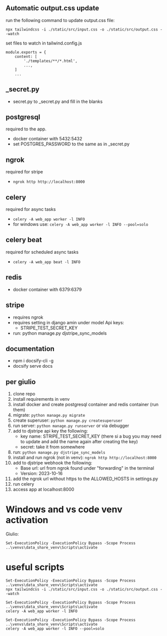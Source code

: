 ## Automatic output.css update
run the following command to update output.css file:

```
npx tailwindcss -i ./static/src/input.css -o ./static/src/output.css --watch
```
set files to watch in tailwind.config.js
```
module.exports = {
    content: [
        './templates/**/*.html',
        ...,
    ]
    ...
```

## _secret.py
 - secret.py to _secret.py and fill in the blanks

## postgresql
required to the app.
 - docker container with 5432:5432
 - set POSTGRES_PASSWORD to the same as in _secret.py


## ngrok
required for stripe
 - ```ngrok http http://localhost:8000```

## celery
required for async tasks
 - ```celery -A web_app worker -l INFO```
 - for windows use: ```celery -A web_app worker -l INFO --pool=solo```

## celery beat
required for scheduled async tasks
 - ```celery -A web_app beat -l INFO```

## redis
 - docker container with 6379:6379



## stripe
 - requires ngrok
 - requires setting in django amin under model Api keys:
    - STRIPE_TEST_SECRET_KEY
 - run: python manage.py djstripe_sync_models

## documentation
 - npm i docsify-cli -g
 - docsify serve docs

## per giulio
1. clone repo
2. install requirements in venv
3. install docker and create postgresql container and redis container (run them)
4. migrate: ```python manage.py migrate```
5. create superuser: ```python manage.py createsuperuser```
6. run server: ```python manage.py runserver``` or via debugger
7. add to djstripe api key the following:
    - key name: STRIPE_TEST_SECRET_KEY (there si a bug you may need to update and add the name again after creating the key)
    - secret: take it from somewhere
8. run: ```python manage.py djstripe_sync_models```
9. install and run ngrok (not in venv): ```ngrok http http://localhost:8000```
10. add to djstripe webhook the following:
     - Base url: url from ngrok found under "forwarding" in the terminal 
     - Version: 2023-10-16
11. add the ngrok url without https to the ALLOWED_HOSTS in settings.py
12. run celery
13. access app at localhost:8000

# Windows and vs code venv activation
Giulio: 
```
Set-ExecutionPolicy -ExecutionPolicy Bypass -Scope Process
..\venvs\data_share_venv\Scripts\activate 
``` 

# useful scripts
```
Set-ExecutionPolicy -ExecutionPolicy Bypass -Scope Process
..\venvs\data_share_venv\Scripts\activate 
npx tailwindcss -i ./static/src/input.css -o ./static/src/output.css --watch
```
```
Set-ExecutionPolicy -ExecutionPolicy Bypass -Scope Process
..\venvs\data_share_venv\Scripts\activate 
celery -A web_app worker -l INFO
```
```
Set-ExecutionPolicy -ExecutionPolicy Bypass -Scope Process
..\venvs\data_share_venv\Scripts\activate 
celery -A web_app worker -l INFO --pool=solo
```



